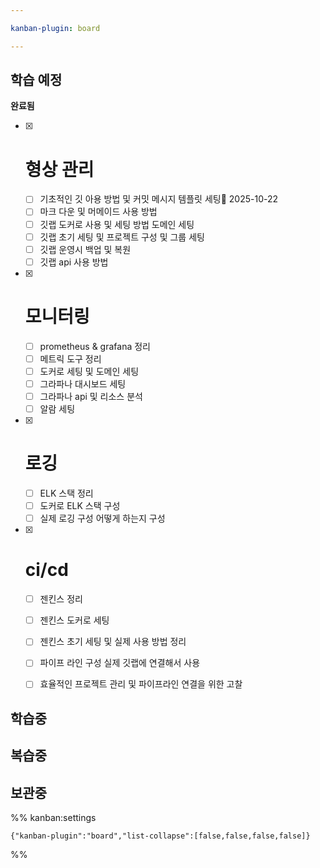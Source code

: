 ```yaml
---

kanban-plugin: board

---
```


## 학습 예정

**완료됨**
- [x] # 형상 관리
	- [ ] 기초적인 깃 아용 방법 및 커밋 메시지 템플릿 세팅📅 2025-10-22
	- [ ] 마크 다운 및 머메이드 사용 방법
	- [ ] 깃랩 도커로 사용 및 세팅 방법 도메인 세팅
	- [ ] 깃랩 초기 세팅 및 프로젝트 구성 및 그룹 세팅
	- [ ] 깃랩 운영시 백업 및 복원
	- [ ] 깃랩 api 사용 방법
- [x] # 모니터링
	- [ ] prometheus & grafana 정리
	- [ ] 메트릭 도구 정리
	- [ ] 도커로 세팅 및 도메인 세팅
	- [ ] 그라파나 대시보드 세팅
	- [ ] 그라파나 api 및 리소스 분석
	- [ ] 알람 세팅
- [x] # 로깅
	- [ ] ELK 스택 정리
	- [ ] 도커로 ELK 스택 구성
	- [ ] 실제 로깅 구성 어떻게 하는지 구성
- [x] # ci/cd
	- [ ] 젠킨스 정리
	- [ ] 젠킨스 도커로 세팅
	- [ ] 젠킨스 초기 세팅 및 실제 사용 방법 정리
	- [ ] 파이프 라인 구성 실제 깃랩에 연결해서 사용
	- [ ] 효율적인 프로젝트 관리 및 파이프라인 연결을 위한 고찰


## 학습중



## 복습중



## 보관중





%% kanban:settings
```
{"kanban-plugin":"board","list-collapse":[false,false,false,false]}
```
%%
